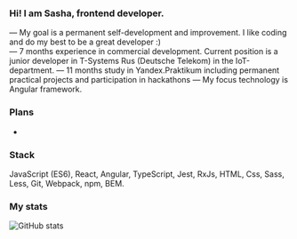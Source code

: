 ### Hi! I am Sasha, frontend developer.

— My goal is a permanent self-development and improvement. I like coding and do my best to be a great developer :)
<br>
— 7 months experience in commercial development. Current position is a junior developer in T-Systems Rus (Deutsche Telekom) in the IoT-department.
— 11 months study in Yandex.Praktikum including permanent practical projects and participation in hackathons
— My focus technology is Angular framework.

### Plans
- 

### Stack
JavaScript (ES6), React, Angular, TypeScript, Jest, RxJs, HTML, Css, Sass, Less, Git, Webpack, npm, BEM.

### My stats

![GitHub stats](https://github-readme-stats.vercel.app/api?username=aleksandrabab&show_icons=true&theme=dracula) 





